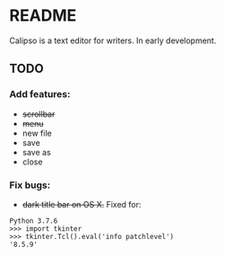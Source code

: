 # README

Calipso is a text editor for writers. In early development.

## TODO

### Add features:

- ~~scrollbar~~
- ~~menu~~
- new file
- save
- save as
- close

### Fix bugs:

- ~~dark title bar on OS X.~~
  Fixed for:

```
Python 3.7.6
>>> import tkinter
>>> tkinter.Tcl().eval('info patchlevel')
'8.5.9'
```
